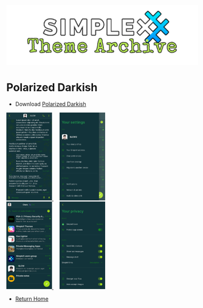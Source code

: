 ![SxC Theme Archive Banner](../resources/SxC_themeBanner.png)

# Polarized Darkish

* Download [Polarized Darkish](../themes/SxC_polarizedDarkish.theme)

<a href="../screenshots/SxC_polarizedDarkish01.jpg" target="_blank">
	<img src="../screenshots/SxC_polarizedDarkish01.jpg" width="120">
</a>&nbsp;&nbsp;&nbsp;
<a href="../screenshots/SxC_polarizedDarkish02.jpg" target="_blank">
	<img src="../screenshots/SxC_polarizedDarkish02.jpg" width="120">
</a>
<br>
<a href="../screenshots/SxC_polarizedDarkish03.jpg" target="_blank">
	<img src="../screenshots/SxC_polarizedDarkish03.jpg" width="120">
</a>&nbsp;&nbsp;&nbsp;
<a href="../screenshots/SxC_polarizedDarkish04.jpg" target="_blank">
	<img src="../screenshots/SxC_polarizedDarkish04.jpg" width="120">
</a>

* [Return Home](../)